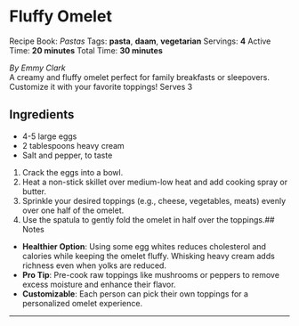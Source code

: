 # Fluffy Omelet

Recipe Book: *Pastas*
Tags: **pasta**, **daam**, **vegetarian**
Servings: **4**
Active Time: **20 minutes**
Total Time: **30 minutes**


_By Emmy Clark_  
A creamy and fluffy omelet perfect for family breakfasts or sleepovers. Customize it with your favorite toppings! Serves 3

## Ingredients 
- 4-5 large eggs
- 2 tablespoons heavy cream
- Salt and pepper, to taste

1. Crack the eggs into a bowl.
2. Heat a non-stick skillet over medium-low heat and add cooking spray or butter.
3. Sprinkle your desired toppings (e.g., cheese, vegetables, meats) evenly over one half of the omelet.
4. Use the spatula to gently fold the omelet in half over the toppings.## Notes
- **Healthier Option**: Using some egg whites reduces cholesterol and calories while keeping the omelet fluffy. Whisking heavy cream adds richness even when yolks are reduced.
- **Pro Tip**: Pre-cook raw toppings like mushrooms or peppers to remove excess moisture and enhance their flavor.
- **Customizable**: Each person can pick their own toppings for a personalized omelet experience.

---